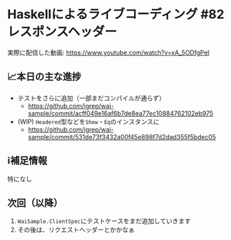 # Haskellによるライブコーディング #82 レスポンスヘッダー

実際に配信した動画: <https://www.youtube.com/watch?v=xA_5ODfgPeI>

## 📈本日の主な進捗

- テストをさらに追加（一部まだコンパイルが通らず）
    - <https://github.com/igrep/wai-sample/commit/acff049e16af6b7de8ea77ec10884762102eb975>
- (WIP) `Headered`型などを`Show`・`Eq`のインスタンスに
    - <https://github.com/igrep/wai-sample/commit/531de73f3432a00f45e898f7d2dad355f5bdec05>

## ℹ️補足情報

特になし

## 次回（以降）

1. `WaiSample.ClientSpec`にテストケースをまだ追加していきます
1. その後は、リクエストヘッダーとかかなぁ
